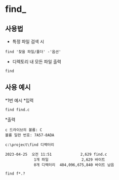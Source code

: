 # find_

## 사용법
* 특정 파일 검색 시
```
find '찾을 파일/폴더' -'옵션'
```

* 디렉토리 내 모든 파일 출력
```
find
```

## 사용 예시
*1번 예시
  *입력
  ```
  find find.c
  ```
  *출력
  ```
  c 드라이브의 볼륨: C
 볼륨 일련 번호: 7A57-8ADA

 c:\project\find 디렉터리

2023-04-25  오전 11:51             2,629 find.c
               1개 파일               2,629 바이트
               0개 디렉터리  404,096,675,840 바이트 남음

  ```
  ```
find f*.?
```
